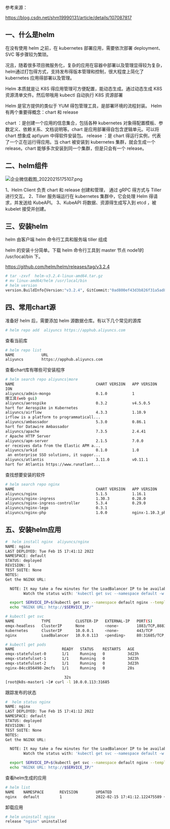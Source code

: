 参考来源：

https://blog.csdn.net/shm19990131/article/details/107087817



## 一、什么是helm

在没有使用 helm 之前，在 kubernetes 部署应用，需要依次部署 deployment、SVC 等步骤较为繁琐。

况且，随着很多项目微服务化，复杂的应用在容器中部署以及管理显得较为复杂，helm通过打包得方式，支持发布得版本管理和控制，很大程度上简化了 kubernetes 应用得部署以及管理。

Helm 本质就是让 K8S 得应用管理可方便配置，能动态生成。通过动态生成 K8S 资源清单文件。然后带哦用 kubectl 自动执行 K8S 资源部署



Helm 是官方提供的类似于 YUM 得包管理工具，是部署环境的流程封装。
Helm 有两个重要得概念：chart 和 release

 chart ：是创建一个应用的信息集合，包括各种 kubernetes 对象得配置模板、参数定义、依赖关系、文档说明等。chart 是应用部署得自包含逻辑单元。可以将 chart 想象成 apt\yum 中得软件安装包。
 release ：是 chart 得运行实例，代表了一个正在运行得应用。当 chart 被安装到 kubernetes 集群，就会生成一个 release。chart 能够多次安装到同一个集群，但是只会有一个 release。





## 二、helm组件

![企业微信截图_20220215175107.png](https://tva1.sinaimg.cn/large/007Xg1efgy1gzecg0hpvxj30hu0810tw.jpg)



1、Helm Client 负责 chart 和 release 创建和管理， 通过 gRPC 得方式与 Tiller 进行交互。
2、Tiller 服务端运行在 kubernetes 集群中，它会处理 Helm 得请求，并发送给 KubeAPI。
3、KubeAPI 将数据、资源得生成写入到 etcd ，被 kubelet 接受并创建。





## 三、安装helm

helm 由客户端 helm 命令行工具和服务端 tiller 组成

helm 的安装十分简单。下载 helm 命令行工具到 master 节点 node1的 /usr/local/bin 下。

https://github.com/helm/helm/releases/tag/v3.2.4  

```bash
# tar -zxvf  helm-v3.2.4-linux-amd64.tar.gz
# mv linux-amd64/helm /usr/local/bin
# helm version
version.BuildInfo{Version:"v3.2.4", GitCommit:"0ad800ef43d3b826f31a5ad8dfbb4fe05d143688", GitTreeState:"clean", GoVersion:"go1.13.12"}

```





## 四、常用chart源

准备好 helm 后，需要添加 helm 源数据仓库。有以下几个常见的源库

```bash
# helm repo add  aliyuncs https://apphub.aliyuncs.com
```



查看当前库

```bash
# helm repo list
NAME            URL                        
aliyuncs        https://apphub.aliyuncs.com
```





查看chart库有哪些可安装程序

```bash
# helm search repo aliyuncs|more
NAME                                    CHART VERSION   APP VERSION                     DESCRIPT
ION                                       
aliyuncs/admin-mongo                    0.1.0           1                               MongoDB
理工具(web gui)                          
aliyuncs/aerospike                      0.3.2           v4.5.0.5                        A Helm c
hart for Aerospike in Kubernetes          
aliyuncs/airflow                        4.3.3           1.10.9                          Apache A
irflow is a platform to programmaticall...
aliyuncs/ambassador                     5.3.0           0.86.1                          A Helm c
hart for Datawire Ambassador              
aliyuncs/apache                         7.3.5           2.4.41                          Chart fo
r Apache HTTP Server                      
aliyuncs/apm-server                     2.1.5           7.0.0                           The serv
er receives data from the Elastic APM a...
aliyuncs/arkid                          0.1.0           1.0                             ArkID is
 an enterprise SSO solutions, it suppor...
aliyuncs/atlantis                       3.11.0          v0.11.1                         A Helm c
hart for Atlantis https://www.runatlant...
```





查找想要安装的软件

```bash
# helm search repo nginx
NAME                                    CHART VERSION   APP VERSION             DESCRIPTION                                       
aliyuncs/nginx                          5.1.5           1.16.1                  Chart for the nginx server                        
aliyuncs/nginx-ingress                  1.30.3          0.28.0                  An nginx Ingress controller that uses ConfigMap...
aliyuncs/nginx-ingress-controller       5.3.4           0.29.0                  Chart for the nginx Ingress controller            
aliyuncs/nginx-lego                     0.3.1                                   Chart for nginx-ingress-controller and kube-lego  
aliyuncs/nginx-php                      1.0.0           nginx-1.10.3_php-7.0    Chart for the nginx php server                   
```





## 五、安装helm应用

```bash
#  helm install nginx  aliyuncs/nginx
NAME: nginx
LAST DEPLOYED: Tue Feb 15 17:41:12 2022
NAMESPACE: default
STATUS: deployed
REVISION: 1
TEST SUITE: None
NOTES:
Get the NGINX URL:

  NOTE: It may take a few minutes for the LoadBalancer IP to be available.
        Watch the status with: 'kubectl get svc --namespace default -w nginx'

  export SERVICE_IP=$(kubectl get svc --namespace default nginx --template "{{ range (index .status.loadBalancer.ingress 0) }}{{.}}{{ end }}")
  echo "NGINX URL: http://$SERVICE_IP/"

# kubectl get svc
NAME            TYPE           CLUSTER-IP   EXTERNAL-IP   PORT(S)                                                  AGE
emqx-headless   ClusterIP      None         <none>        1883/TCP,8883/TCP,8081/TCP,8083/TCP,8084/TCP,18083/TCP   3d23h
kubernetes      ClusterIP      10.0.0.1     <none>        443/TCP                                                  30d
nginx           LoadBalancer   10.0.0.113   <pending>     80:31685/TCP,443:30686/TCP                               20s

# kubectl get pods
NAME                     READY   STATUS    RESTARTS   AGE
emqx-statefulset-0       1/1     Running   0          3d23h
emqx-statefulset-1       1/1     Running   0          3d23h
emqx-statefulset-2       1/1     Running   0          3d23h
nginx-84cc856498-2mcfs   1/1     Running   0          28s

                          32s
[root@k8s-master1 ~]# curl -l 10.0.0.113:31685
```



跟踪发布的状态

```bash
#  helm status nginx
NAME: nginx
LAST DEPLOYED: Tue Feb 15 17:41:12 2022
NAMESPACE: default
STATUS: deployed
REVISION: 1
TEST SUITE: None
NOTES:
Get the NGINX URL:

  NOTE: It may take a few minutes for the LoadBalancer IP to be available.
        Watch the status with: 'kubectl get svc --namespace default -w nginx'

  export SERVICE_IP=$(kubectl get svc --namespace default nginx --template "{{ range (index .status.loadBalancer.ingress 0) }}{{.}}{{ end }}")
  echo "NGINX URL: http://$SERVICE_IP/"
```





查看helm生成的应用

```bash
# helm list
NAME    NAMESPACE       REVISION        UPDATED                                 STATUS         CHART            APP VERSION
nginx   default         1               2022-02-15 17:41:12.122475589 +0800 CST deployed       nginx-5.1.5      1.16.1     
```



卸载应用

```bash
# helm uninstall nginx
release "nginx" uninstalled
```


